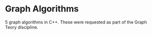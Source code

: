 # Graph Algorithms

5 graph algorithms in C++. These were requested as part of the Graph Teory discipline.
